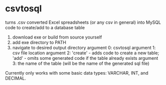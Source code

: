 # csvtosql
turns .csv converted Excel spreadsheets (or any csv in general) into MySQL code to create/add to a database table

1. download exe or build from source yourself
2. add exe directory to PATH
3. navigate to desired output directory
argument 0: csvtosql
argument 1: csv file location
argument 2: 'create' - adds code to create a new table; 'add' - omits some generated code if the table already exists
argument 3: the name of the table (will be the name of the generated sql file)

Currently only works with some basic data types: VARCHAR, INT, and DECIMAL.
